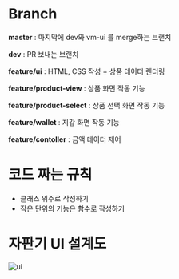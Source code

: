  # Branch

**master** : 마지막에 dev와 vm-ui 를 merge하는 브랜치

**dev** : PR 보내는 브랜치

**feature/ui** : HTML, CSS 작성 + 상품 데이터 렌더링

**feature/product-view** : 상품 화면 작동 기능

**feature/product-select** : 상품 선택 화면 작동 기능

**feature/wallet** : 지갑 화면 작동 기능

**feature/contoller** : 금액 데이터 제어 

# 코드 짜는 규칙

- 클래스 위주로 작성하기
- 작은 단위의 기능은 함수로 작성하기

# 자판기 UI 설계도

![ui](https://user-images.githubusercontent.com/30427711/76198193-f82ef280-6230-11ea-9fe1-8a2ba2e16e20.jpg)
